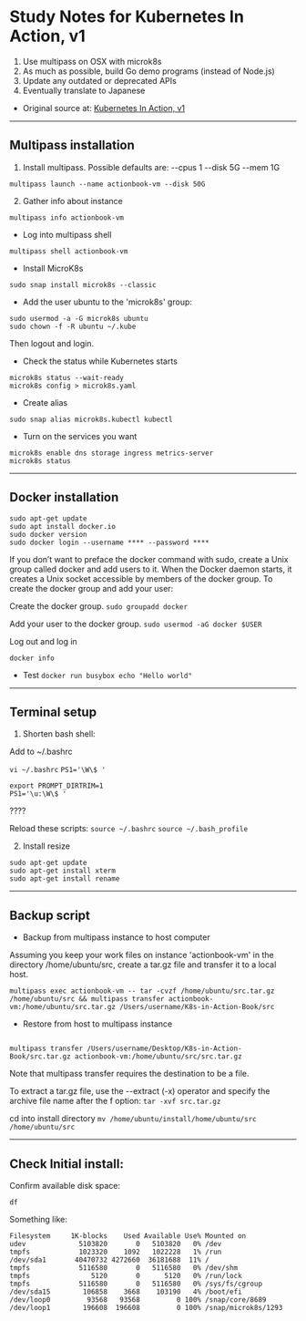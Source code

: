 # Study Notes for Kubernetes In Action, v1

1. Use multipass on OSX with microk8s
2. As much as possible, build Go demo programs (instead of Node.js)
3. Update any outdated or deprecated APIs
4. Eventually translate to Japanese

* Original source at:
[Kubernetes In Action, v1](https://www.manning.com/books/kubernetes-in-action)

------------

## Multipass installation

1. Install multipass. Possible defaults are:
--cpus 1
--disk 5G
--mem 1G

```shell
multipass launch --name actionbook-vm --disk 50G
```

2. Gather info about instance
```shell
multipass info actionbook-vm
```


* Log into multipass shell
```shell
multipass shell actionbook-vm
```

* Install MicroK8s
```shell
sudo snap install microk8s --classic
```

* Add the user ubuntu to the 'microk8s' group:
```shell
sudo usermod -a -G microk8s ubuntu
sudo chown -f -R ubuntu ~/.kube
```

Then logout and login.

* Check the status while Kubernetes starts
```shell
microk8s status --wait-ready
microk8s config > microk8s.yaml
```

* Create alias
```shell
sudo snap alias microk8s.kubectl kubectl
```

* Turn on the services you want
```shell
microk8s enable dns storage ingress metrics-server
microk8s status
```

-----------------------

## Docker installation

```shell
sudo apt-get update
sudo apt install docker.io
sudo docker version
sudo docker login --username **** --password ****
```

If you don’t want to preface the docker command with sudo, create a Unix group called docker and add users to it. When the Docker daemon starts, it creates a Unix socket accessible by members of the docker group.
To create the docker group and add your user:

Create the docker group.
`sudo groupadd docker`

Add your user to the docker group.
`sudo usermod -aG docker $USER`

Log out and log in


`docker info`

* Test
`docker run busybox echo "Hello world"`

-----------------------

## Terminal setup

1. Shorten bash shell:

Add to ~/.bashrc

`vi ~/.bashrc`
`PS1='\W\$ '`


```shell
export PROMPT_DIRTRIM=1
PS1='\u:\W\$ '
```

????


Reload these scripts:
`source ~/.bashrc`
`source ~/.bash_profile`


2. Install resize

```shell
sudo apt-get update
sudo apt-get install xterm
sudo apt-get install rename
```




-----------------------

## Backup script

* Backup from multipass instance to host computer

Assuming you keep your work files on instance 'actionbook-vm' in the directory /home/ubuntu/src, create a tar.gz file and transfer it to a local host.

```shell
multipass exec actionbook-vm -- tar -cvzf /home/ubuntu/src.tar.gz /home/ubuntu/src && multipass transfer actionbook-vm:/home/ubuntu/src.tar.gz /Users/username/K8s-in-Action-Book/src
```


* Restore from host to multipass instance

```shell

multipass transfer /Users/username/Desktop/K8s-in-Action-Book/src.tar.gz actionbook-vm:/home/ubuntu/src/src.tar.gz
```

Note that multipass transfer requires the destination to be a file.


To extract a tar.gz file, use the --extract (-x) operator and specify the archive file name after the f option:
`tar -xvf src.tar.gz`


cd into install directory
`mv /home/ubuntu/install/home/ubuntu/src /home/ubuntu/src`

-----------------------

## Check Initial install:

Confirm available disk space:

`df`

Something like:

```shell
Filesystem     1K-blocks    Used Available Use% Mounted on
udev             5103820       0   5103820   0% /dev
tmpfs            1023320    1092   1022228   1% /run
/dev/sda1       40470732 4272660  36181688  11% /
tmpfs            5116580       0   5116580   0% /dev/shm
tmpfs               5120       0      5120   0% /run/lock
tmpfs            5116580       0   5116580   0% /sys/fs/cgroup
/dev/sda15        106858    3668    103190   4% /boot/efi
/dev/loop0         93568   93568         0 100% /snap/core/8689
/dev/loop1        196608  196608         0 100% /snap/microk8s/1293
```


